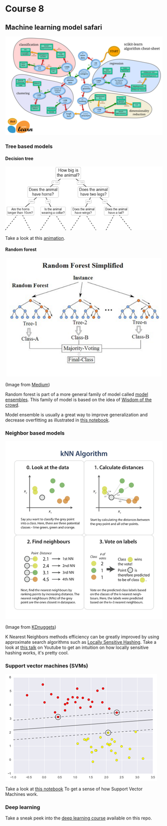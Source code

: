 # Course 8

## Machine learning model safari

![Machine learning map](../figures/ml_map.png)

### Tree based models

#### Decision tree

![Decision tree](../figures/decision_tree.png)

Take a look at this [animation](http://www.r2d3.us/visual-intro-to-machine-learning-part-1/).

#### Random forest

![Random forest](../figures/random_forest.png)

(Image from [Medium](https://medium.com/@williamkoehrsen/random-forest-simple-explanation-377895a60d2d))

Random forest is part of a more general family of model called [model
ensembles](https://en.wikipedia.org/wiki/Ensemble_learning). This
family of model is based on the idea of [Wisdom of the
crowd](https://en.wikipedia.org/wiki/Wisdom_of_the_crowd).

Model ensemble is usually a great way to improve generalization and
decrease overfitting as illustrated in [this
notebook](https://jakevdp.github.io/PythonDataScienceHandbook/05.08-random-forests.html).

### Neighbor based models

![KNN model](../figures/knn.jpg)

(Image from
[KDnuggets](https://www.kdnuggets.com/2016/01/implementing-your-own-knn-using-python.html))

K Nearest Neighbors methods efficiency can be greatly improved by
using approximate search algorithms such as [Locally Sensitive
Hashing](https://en.wikipedia.org/wiki/Locality-sensitive_hashing). Take
a look at [this talk](https://www.youtube.com/watch?v=V9zl09w1SGM) on
Youtube to get an intuition on how locally sensitive hashing works,
it's pretty cool.

### Support vector machines (SVMs)

![Support vector machines](../figures/svm.png)

Take a look at [this
notebook](https://jakevdp.github.io/PythonDataScienceHandbook/05.07-support-vector-machines.html)
To get a sense of how Support Vector Machines work.

### Deep learning

Take a sneak peek into the [deep learning course](../deep_nlp)
available on this repo.
